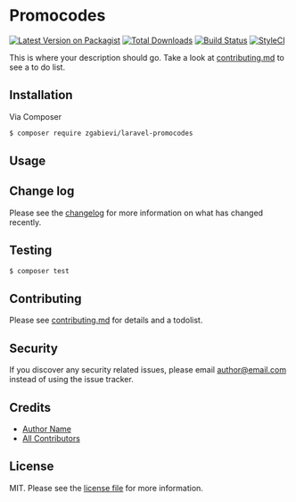 # Promocodes

[![Latest Version on Packagist][ico-version]][link-packagist]
[![Total Downloads][ico-downloads]][link-downloads]
[![Build Status][ico-travis]][link-travis]
[![StyleCI][ico-styleci]][link-styleci]

This is where your description should go. Take a look at [contributing.md](contributing.md) to see a to do list.

## Installation

Via Composer

``` bash
$ composer require zgabievi/laravel-promocodes
```

## Usage

## Change log

Please see the [changelog](changelog.md) for more information on what has changed recently.

## Testing

``` bash
$ composer test
```

## Contributing

Please see [contributing.md](contributing.md) for details and a todolist.

## Security

If you discover any security related issues, please email author@email.com instead of using the issue tracker.

## Credits

- [Author Name][link-author]
- [All Contributors][link-contributors]

## License

MIT. Please see the [license file](license.md) for more information.

[ico-version]: https://img.shields.io/packagist/v/zgabievi/laravel-promocodes.svg?style=flat-square
[ico-downloads]: https://img.shields.io/packagist/dt/zgabievi/laravel-promocodes.svg?style=flat-square
[ico-travis]: https://img.shields.io/travis/zgabievi/laravel-promocodes/master.svg?style=flat-square
[ico-styleci]: https://styleci.io/repos/12345678/shield

[link-packagist]: https://packagist.org/packages/zgabievi/laravel-promocodes
[link-downloads]: https://packagist.org/packages/zgabievi/laravel-promocodes
[link-travis]: https://travis-ci.org/zgabievi/laravel-promocodes
[link-styleci]: https://styleci.io/repos/12345678
[link-author]: https://github.com/zgabievi
[link-contributors]: ../../contributors
